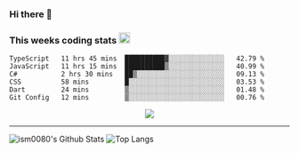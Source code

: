 ### Hi there 👋

<!--START_SECTION:giphy-->
<!--END_SECTION:giphy-->

### This weeks coding stats <img src="https://media1.giphy.com/media/LmNwrBhejkK9EFP504/giphy.gif?cid=ecf05e4723nsktnyyj53u162g7cy5rjqfg6gz06kxdg5y55g&rid=giphy.gif" width="20" height="20" />
<!--START_SECTION:waka-->

```text
TypeScript   11 hrs 45 mins  ██████████▓░░░░░░░░░░░░░░   42.79 %
JavaScript   11 hrs 15 mins  ██████████▒░░░░░░░░░░░░░░   40.99 %
C#           2 hrs 30 mins   ██▒░░░░░░░░░░░░░░░░░░░░░░   09.13 %
CSS          58 mins         █░░░░░░░░░░░░░░░░░░░░░░░░   03.53 %
Dart         24 mins         ▒░░░░░░░░░░░░░░░░░░░░░░░░   01.48 %
Git Config   12 mins         ▒░░░░░░░░░░░░░░░░░░░░░░░░   00.76 %
```

<!--END_SECTION:waka-->

<!--START_SECTION:comicstrip-->
<p align="center">
 <a href="https://xkcd.com/">
 <img src="https://imgs.xkcd.com/comics/angular_diameter_turnaround.png" />
</a>
</p>
<!--END_SECTION:comicstrip-->

---

![ism0080's Github Stats](https://github-readme-stats.vercel.app/api?username=ism0080&show_icons=true%hide_border=true&hide=issues)
![Top Langs](https://github-readme-stats.vercel.app/api/top-langs/?username=ism0080&layout=compact)

<!--
**ism0080/ism0080** is a ✨ _special_ ✨ repository because its `README.md` (this file) appears on your GitHub profile.

Here are some ideas to get you started:

- 🔭 I’m currently working on ...
- 🌱 I’m currently learning ...
- 👯 I’m looking to collaborate on ...
- 🤔 I’m looking for help with ...
- 💬 Ask me about ...
- 📫 How to reach me: ...
- 😄 Pronouns: ...
- ⚡ Fun fact: ...
-->
